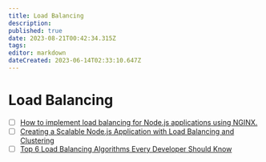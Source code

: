 ```yaml
---
title: Load Balancing
description: 
published: true
date: 2023-08-21T00:42:34.315Z
tags: 
editor: markdown
dateCreated: 2023-06-14T02:33:10.647Z
---
```


# Load Balancing
- [ ] [How to implement load balancing for Node.js applications using NGINX.](https://medium.com/@sadeem1030sattar/how-to-implement-load-balancing-for-node-js-applications-using-nginx-47a07f9f0867)
- [ ] [Creating a Scalable Node.js Application with Load Balancing and Clustering](https://medium.com/@nadeem.ahmad.na/creating-a-scalable-node-js-application-with-load-balancing-and-clustering-ec1f989e1d7c)
- [ ] [Top 6 Load Balancing Algorithms Every Developer Should Know](https://www.youtube.com/watch?v=dBmxNsS3BGE&t=1s&ab_channel=ByteByteGo&loop=0)